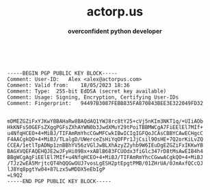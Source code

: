 <div id="header" align="center" style="margin: 0;">
    <h1 style="margin: 0">actorp.us</h1>
    <h4>overconfident python developer</h4>
</div>
<br><br><br>

```
-----BEGIN PGP PUBLIC KEY BLOCK-----
Comment: User-ID:	Alex <alex@actorpus.com>
Comment: Valid from:	18/05/2023 18:36
Comment: Type:	255-bit EdDSA (secret key available)
Comment: Usage:	Signing, Encryption, Certifying User-IDs
Comment: Fingerprint:	94497B3087FEBB835FA870843BEE3E322049FD32


mDMEZGZiFxYJKwYBBAHaRw8BAQdAQ1YWJ8rc8tY25+cVj5nKIm3NKT1q/+UIiAOb
HkKNFsS0GEFsZXggPGFsZXhAYWN0b3JwdXMuY29tPoiTBBMWCgA7FiEElEl7MIf+
u4NfqHCEO+4+MiBJ/TIFAmRmYhcCGwMFCwkIBwICIgIGFQoJCAsCBBYCAwECHgcC
F4AACgkQO+4+MiBJ/TLalgD/UWerceZsHiYqOFPr1JjCsil9OsHE+7Q2orKiLvZQ
CCEA/1etlTpADNp1znBBhYV56zVGlJwBLXhAzyZ2yhb9W6IEuDgEZGZiFxIKKwYB
BAGXVQEFAQEHQJE2wJFyHi09Bx+xABlB683FCUOdx3fiGlc347rD8tMsAwEIB4h4
BBgWCgAgFiEElEl7MIf+u4NfqHCEO+4+MiBJ/TIFAmRmYhcCGwwACgkQO+4+MiBJ
/TJz2wEA5MrjtcQT4hQQGwOUJ7vosLgESH2ptEpgtPMB/01ZHrUA/0JmAxfQCcQJ
lJ8Yq8pgtYw04+87Lzx5wMDDX5eEbIgP
=L9Q2
-----END PGP PUBLIC KEY BLOCK-----
```
